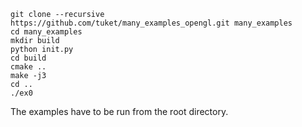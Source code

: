 ```
git clone --recursive https://github.com/tuket/many_examples_opengl.git many_examples
cd many_examples
mkdir build
python init.py
cd build
cmake ..
make -j3
cd ..
./ex0
```

The examples have to be run from the root directory.


